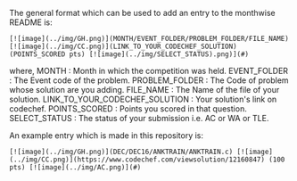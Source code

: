 The general format which can be used to add an entry to the monthwise README is:

```
[![image](../img/GH.png)](MONTH/EVENT_FOLDER/PROBLEM_FOLDER/FILE_NAME) [![image](../img/CC.png)](LINK_TO_YOUR_CODECHEF_SOLUTION) (POINTS_SCORED pts) [![image](../img/SELECT_STATUS).png)](#)
```

where,
MONTH 				: Month in which the competition was held.
EVENT_FOLDER 		: The Event code of the problem.
PROBLEM_FOLDER 		: The Code of problem whose solution are you adding.
FILE_NAME			: The Name of the file of your solution.
LINK_TO_YOUR_CODECHEF_SOLUTION : Your solution's link on codechef.
POINTS_SCORED		: Points you scored in that question.
SELECT_STATUS		: The status of your submission i.e. AC or WA or TLE.


An example entry which is made in this repository is:

```
[![image](../img/GH.png)](DEC/DEC16/ANKTRAIN/ANKTRAIN.c) [![image](../img/CC.png)](https://www.codechef.com/viewsolution/12160847) (100 pts) [![image](../img/AC.png)](#)
```
